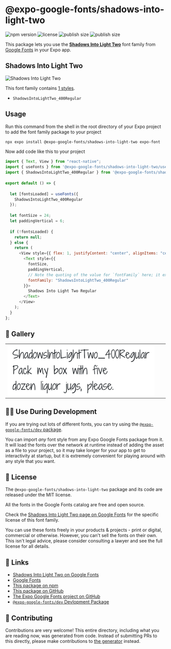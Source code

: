 # @expo-google-fonts/shadows-into-light-two

![npm version](https://flat.badgen.net/npm/v/@expo-google-fonts/shadows-into-light-two)
![license](https://flat.badgen.net/github/license/expo/google-fonts)
![publish size](https://flat.badgen.net/packagephobia/install/@expo-google-fonts/shadows-into-light-two)
![publish size](https://flat.badgen.net/packagephobia/publish/@expo-google-fonts/shadows-into-light-two)

This package lets you use the [**Shadows Into Light Two**](https://fonts.google.com/specimen/Shadows+Into+Light+Two) font family from [Google Fonts](https://fonts.google.com/) in your Expo app.

## Shadows Into Light Two

![Shadows Into Light Two](./font-family.png)

This font family contains [1 styles](#-gallery).

- `ShadowsIntoLightTwo_400Regular`

## Usage

Run this command from the shell in the root directory of your Expo project to add the font family package to your project

```sh
npx expo install @expo-google-fonts/shadows-into-light-two expo-font
```

Now add code like this to your project

```js
import { Text, View } from "react-native";
import { useFonts } from '@expo-google-fonts/shadows-into-light-two/useFonts';
import { ShadowsIntoLightTwo_400Regular } from '@expo-google-fonts/shadows-into-light-two/400Regular';

export default () => {

  let [fontsLoaded] = useFonts({
    ShadowsIntoLightTwo_400Regular
  });

  let fontSize = 24;
  let paddingVertical = 6;

  if (!fontsLoaded) {
    return null;
  } else {
    return (
      <View style={{ flex: 1, justifyContent: "center", alignItems: "center" }}>
        <Text style={{
          fontSize,
          paddingVertical,
          // Note the quoting of the value for `fontFamily` here; it expects a string!
          fontFamily: "ShadowsIntoLightTwo_400Regular"
        }}>
          Shadows Into Light Two Regular
        </Text>
      </View>
    );
  }
};
```

## 🔡 Gallery


||||
|-|-|-|
|![ShadowsIntoLightTwo_400Regular](./400Regular/ShadowsIntoLightTwo_400Regular.ttf.png)||||


## 👩‍💻 Use During Development

If you are trying out lots of different fonts, you can try using the [`@expo-google-fonts/dev` package](https://github.com/expo/google-fonts/tree/master/font-packages/dev#readme).

You can import _any_ font style from any Expo Google Fonts package from it. It will load the fonts over the network at runtime instead of adding the asset as a file to your project, so it may take longer for your app to get to interactivity at startup, but it is extremely convenient for playing around with any style that you want.


## 📖 License

The `@expo-google-fonts/shadows-into-light-two` package and its code are released under the MIT license.

All the fonts in the Google Fonts catalog are free and open source.

Check the [Shadows Into Light Two page on Google Fonts](https://fonts.google.com/specimen/Shadows+Into+Light+Two) for the specific license of this font family.

You can use these fonts freely in your products & projects - print or digital, commercial or otherwise. However, you can't sell the fonts on their own. This isn't legal advice, please consider consulting a lawyer and see the full license for all details.

## 🔗 Links

- [Shadows Into Light Two on Google Fonts](https://fonts.google.com/specimen/Shadows+Into+Light+Two)
- [Google Fonts](https://fonts.google.com/)
- [This package on npm](https://www.npmjs.com/package/@expo-google-fonts/shadows-into-light-two)
- [This package on GitHub](https://github.com/expo/google-fonts/tree/master/font-packages/shadows-into-light-two)
- [The Expo Google Fonts project on GitHub](https://github.com/expo/google-fonts)
- [`@expo-google-fonts/dev` Devlopment Package](https://github.com/expo/google-fonts/tree/master/font-packages/dev)

## 🤝 Contributing

Contributions are very welcome! This entire directory, including what you are reading now, was generated from code. Instead of submitting PRs to this directly, please make contributions to [the generator](https://github.com/expo/google-fonts/tree/master/packages/generator) instead.
